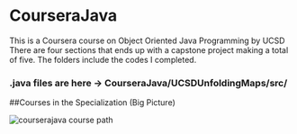 # CourseraJava

This is a Coursera course on Object Oriented Java Programming by UCSD
There are four sections that ends up with a capstone project making a 
total of five. The folders include the codes I completed. 


### .java files are here -> CourseraJava/UCSDUnfoldingMaps/src/



##Courses in the Specialization (Big Picture)

![courserajava course path](https://cloud.githubusercontent.com/assets/11047247/21485614/be144f2a-cb73-11e6-910f-d28c4c3daf8f.png)

